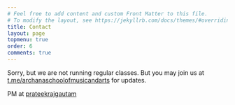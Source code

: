 ```yaml
---
# Feel free to add content and custom Front Matter to this file.
# To modify the layout, see https://jekyllrb.com/docs/themes/#overriding-theme-defaults
title: Contact
layout: page
topmenu: true
order: 6
comments: true
---
```

Sorry, but we are not running regular classes. 
But you may join us at [t.me/archanaschoolofmusicandarts](https://t.me/archanaschoolofmusicandarts) for updates.


PM at [prateekrajgautam](https://t.me/prateekrajgautam)  